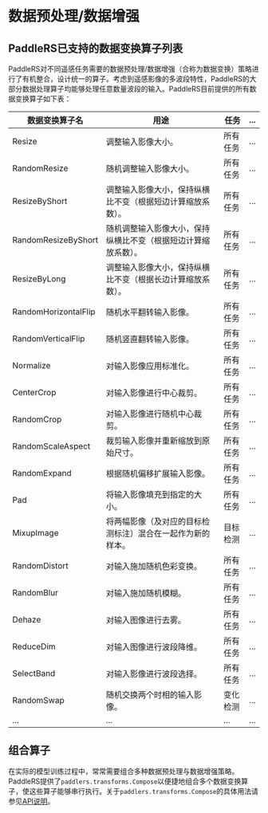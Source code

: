 # 数据预处理/数据增强

## PaddleRS已支持的数据变换算子列表

PaddleRS对不同遥感任务需要的数据预处理/数据增强（合称为数据变换）策略进行了有机整合，设计统一的算子。考虑到遥感影像的多波段特性，PaddleRS的大部分数据处理算子均能够处理任意数量波段的输入。PaddleRS目前提供的所有数据变换算子如下表：

| 数据变换算子名 | 用途                                                     | 任务     | ... |
| -------------------- | ------------------------------------------------- | -------- | ---- |
| Resize               | 调整输入影像大小。 | 所有任务 | ... |
| RandomResize         | 随机调整输入影像大小。 | 所有任务 | ... |
| ResizeByShort        | 调整输入影像大小，保持纵横比不变（根据短边计算缩放系数）。 | 所有任务 | ... |
| RandomResizeByShort  | 随机调整输入影像大小，保持纵横比不变（根据短边计算缩放系数）。 | 所有任务 | ... |
| ResizeByLong         | 调整输入影像大小，保持纵横比不变（根据长边计算缩放系数）。 | 所有任务 | ... |
| RandomHorizontalFlip | 随机水平翻转输入影像。 | 所有任务 | ... |
| RandomVerticalFlip   | 随机竖直翻转输入影像。 | 所有任务 | ... |
| Normalize            | 对输入影像应用标准化。 | 所有任务 | ... |
| CenterCrop           | 对输入影像进行中心裁剪。 | 所有任务 | ... |
| RandomCrop           | 对输入影像进行随机中心裁剪。 | 所有任务 | ... |
| RandomScaleAspect    | 裁剪输入影像并重新缩放到原始尺寸。 | 所有任务 | ... |
| RandomExpand         | 根据随机偏移扩展输入影像。 | 所有任务 | ... |
| Pad                  | 将输入影像填充到指定的大小。 | 所有任务 | ... |
| MixupImage           | 将两幅影像（及对应的目标检测标注）混合在一起作为新的样本。 | 目标检测 | ... |
| RandomDistort        | 对输入施加随机色彩变换。 | 所有任务 | ... |
| RandomBlur           | 对输入施加随机模糊。 | 所有任务 | ... |
| Dehaze               | 对输入图像进行去雾。 | 所有任务 | ... |
| ReduceDim            | 对输入图像进行波段降维。 | 所有任务 | ... |
| SelectBand           | 对输入影像进行波段选择。 | 所有任务 | ... |
| RandomSwap           | 随机交换两个时相的输入影像。 | 变化检测 | ... |
| ...                  | ... | ... | ... |

## 组合算子

在实际的模型训练过程中，常常需要组合多种数据预处理与数据增强策略。PaddleRS提供了`paddlers.transforms.Compose`以便捷地组合多个数据变换算子，使这些算子能够串行执行。关于`paddlers.transforms.Compose`的具体用法请参见[API说明](https://github.com/PaddlePaddle/PaddleRS/blob/develop/docs/apis/data.md)。
